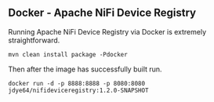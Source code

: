 ## Docker - Apache NiFi Device Registry

Running Apache NiFi Device Registry via Docker is extremely straightforward.

```mvn clean install package -Pdocker```

Then after the image has successfully built run.

```docker run -d -p 8888:8888 -p 8080:8080 jdye64/nifideviceregistry:1.2.0-SNAPSHOT```